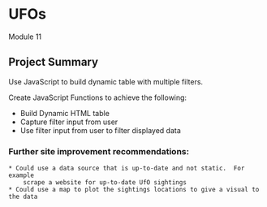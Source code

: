 # UFOs
Module 11

## Project Summary
Use JavaScript to build dynamic table with multiple filters.

Create JavaScript Functions to achieve the following:
  * Build Dynamic HTML table
  * Capture filter input from user
  * Use filter input from user to filter displayed data
  
### Further site improvement recommendations:
    * Could use a data source that is up-to-date and not static.  For example
        scrape a website for up-to-date UfO sightings
    * Could use a map to plot the sightings locations to give a visual to the data
